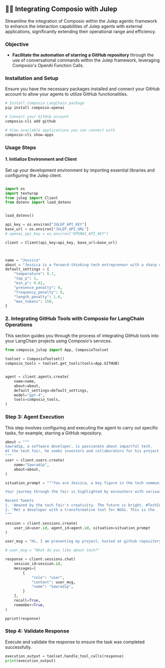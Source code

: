 ## 🚀🔗 Integrating Composio with Julep

Streamline the integration of Composio within the Julep agentic framework to enhance the interaction capabilities of Julep agents with external applications, significantly extending their operational range and efficiency.

### Objective

- **Facilitate the automation of starring a GitHub repository** through the use of conversational commands within the Julep framework, leveraging Composio's OpenAI Function Calls.

### Installation and Setup

Ensure you have the necessary packages installed and connect your GitHub account to allow your agents to utilize GitHub functionalities.

```bash
# Install Composio LangChain package
pip install composio-openai

# Connect your GitHub account
composio-cli add github

# View available applications you can connect with
composio-cli show-apps
```

### Usage Steps

#### 1. Initialize Environment and Client

Set up your development environment by importing essential libraries and configuring the Julep client.
```python

import os
import textwrap
from julep import Client
from dotenv import load_dotenv


load_dotenv()

api_key = os.environ["JULEP_API_KEY"]
base_url = os.environ["JULEP_API_URL"]
# openai_api_key = os.environ["OPENAI_API_KEY"]

client = Client(api_key=api_key, base_url=base_url)



name = "Jessica"
about = "Jessica is a forward-thinking tech entrepreneur with a sharp eye for disruptive technologies. She excels in identifying and nurturing innovative tech startups, with a particular interest in sustainability and AI."
default_settings = {
    "temperature": 0.7,
    "top_p": 1,
    "min_p": 0.01,
    "presence_penalty": 0,
    "frequency_penalty": 0,
    "length_penalty": 1.0,
    "max_tokens": 150,
}
```

### 2. Integrating GitHub Tools with Composio for LangChain Operations

This section guides you through the process of integrating GitHub tools into your LangChain projects using Composio's services.
```python
from composio_julep import App, ComposioToolset
    
toolset = ComposioToolset()
composio_tools = toolset.get_tools(tools=App.GITHUB)


agent = client.agents.create(
    name=name,
    about=about,
    default_settings=default_settings,
    model="gpt-4",
    tools=composio_tools,
)
```

### Step 3: Agent Execution

This step involves configuring and executing the agent to carry out specific tasks, for example, starring a GitHub repository.
```python
about = """
Sawradip, a software developer, is passionate about impactful tech. 
At the tech fair, he seeks investors and collaborators for his project.
"""
user = client.users.create(
    name="Sawradip",
    about=about,
)

situation_prompt = """You are Jessica, a key figure in the tech community, always searching for groundbreaking technologies. At a tech fair filled with innovative projects, your goal is to find and support the next big thing.

Your journey through the fair is highlighted by encounters with various projects, from groundbreaking to niche. You believe in the power of unexpected innovation.

Recent Tweets
1. 'Amazed by the tech fair's creativity. The future is bright. #TechInnovation'
2. 'Met a developer with a transformative tool for NGOs. This is the
"""

session = client.sessions.create(
    user_id=user.id, agent_id=agent.id, situation=situation_prompt
)

user_msg = "Hi, I am presenting my project, hosted at github repository composiohq/composio. If you like it, adding a star would be helpful "

# user_msg = "What do you like about tech?"

response = client.sessions.chat(
    session_id=session.id,
    messages=[
        {
            "role": "user",
            "content": user_msg,
            "name": "Sawradip",
        }
    ],
    recall=True,
    remember=True,
)

pprint(response)
```

### Step 4: Validate Response

Execute and validate the response to ensure the task was completed successfully.

```python
execution_output = toolset.handle_tool_calls(response)
print(execution_output)
```

